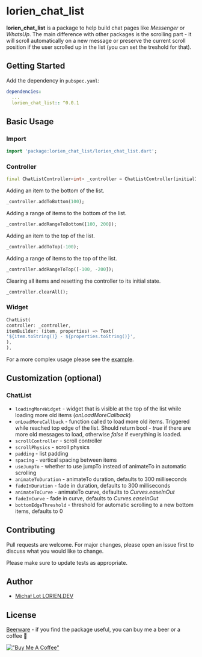 # lorien_chat_list

**lorien_chat_list** is a package to help build chat pages like *Messenger* or *WhatsUp*. The main difference with other packages is the scrolling part - it will scroll automatically on a new message or preserve the current scroll position if the user scrolled up in the list (you can set the treshold for that).

## Getting Started

Add the dependency in `pubspec.yaml`:

```yaml
dependencies:
  ...
  lorien_chat_list:: ^0.0.1
```

## Basic Usage

### Import
```dart
import 'package:lorien_chat_list/lorien_chat_list.dart';
```

### Controller
```dart
final ChatListController<int> _controller = ChatListController(initialItems: List<int>.generate(10, (index) => index));
```

Adding an item to the bottom of the list.
```dart
_controller.addToBottom(100);
```

Adding a range of items to the bottom of the list.
```dart
_controller.addRangeToBottom([100, 200]);
```

Adding an item to the top of the list.
```dart
_controller.addToTop(-100);
```

Adding a range of items to the top of the list.
```dart
_controller.addRangeToTop([-100, -200]);
```

Clearing all items and resetting the controller to its initial state.
```dart
_controller.clearAll();
```

### Widget
```dart
ChatList(
controller: _controller,
itemBuilder: (item, properties) => Text(
'${item.toString()} - ${properties.toString()}',
),
),
```

For a more complex usage please see the [example](https://github.com/lorien-dev/chat_list/tree/master/example).

## Customization (optional)

### ChatList
- `loadingMoreWidget` - widget that is visible at the top of the list while loading more old items (*onLoadMoreCallback*)
- `onLoadMoreCallback` - function called to load more old items. Triggered while reached top edge of the list. Should return bool - *true* if there are more old messages to load, otherwise *false* if everything is loaded.
- `scrollController` - scroll controller
- `scrollPhysics` - scroll physics
- `padding` - list padding
- `spacing` - vertical spacing between items
- `useJumpTo` - whether to use jumpTo instead of animateTo in automatic scrolling
- `animateToDuration` - animateTo duration, defaults to 300 milliseconds
- `fadeInDuration` - fade in duration, defaults to 300 milliseconds
- `animateToCurve` - animateTo curve, defaults to *Curves.easeInOut*
- `fadeInCurve` - fade in curve, defaults to *Curves.easeInOut*
- `bottomEdgeThreshold` - threshold for automatic scrolling to a new bottom items, defaults to 0

## Contributing

Pull requests are welcome. For major changes, please open an issue first
to discuss what you would like to change.

Please make sure to update tests as appropriate.

## Author

- [Michał Lot LORIEN.DEV](https://github.com/lorien-dev)

## License

[Beerware](https://en.wikipedia.org/wiki/Beerware) - if you find the package useful, you can buy me a beer or a coffee 🍺

[!["Buy Me A Coffee"](https://www.buymeacoffee.com/assets/img/custom_images/orange_img.png)](https://buymeacoffee.com/lorien.dev)

